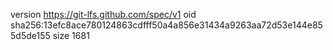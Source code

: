 version https://git-lfs.github.com/spec/v1
oid sha256:13efc8ace780124863cdfff50a4a856e31434a9263aa72d53e144e855d5de155
size 1681
